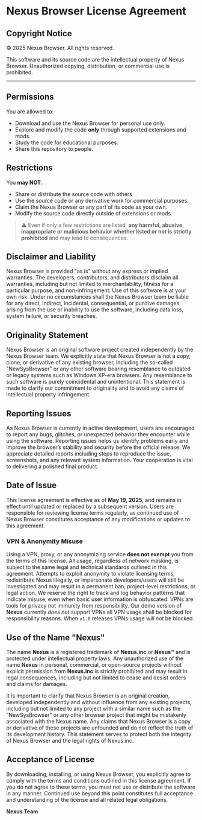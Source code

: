 # Nexus Browser License Agreement

## Copyright Notice  
© 2025 Nexus Browser. All rights reserved.

This software and its source code are the intellectual property of Nexus Browser. Unauthorized copying, distribution, or commercial use is prohibited.

---

## Permissions  
You are allowed to:  
- Download and use the Nexus Browser for personal use only.  
- Explore and modify the code **only** through supported extensions and mods.  
- Study the code for educational purposes.
- Share this repository to people.

## Restrictions  
You **may NOT**:  
- Share or distribute the source code with others.  
- Use the source code or any derivative work for commercial purposes.  
- Claim the Nexus Browser or any part of its code as your own.  
- Modify the source code directly outside of extensions or mods.
>⚠️ Even if only a few restrictions are listed, **any harmful, abusive, inappropriate or malicious behavior whether listed or not is strictly prohibited** and may lead to consequences.
## Disclaimer and Liability
Nexus Browser is provided "as is" without any express or implied warranties. The developers, contributors, and distributors disclaim all warranties, including but not limited to merchantability, fitness for a particular purpose, and non-infringement. Use of this software is at your own risk. Under no circumstances shall the Nexus Browser team be liable for any direct, indirect, incidental, consequential, or punitive damages arising from the use or inability to use the software, including data loss, system failure, or security breaches.

## Originality Statement
Nexus Browser is an original software project created independently by the Nexus Browser team. We explicitly state that Nexus Browser is not a copy, clone, or derivative of any existing browser, including the so-called “NewSysBrowser” or any other software bearing resemblance to outdated or legacy systems such as Windows XP-era browsers. Any resemblance to such software is purely coincidental and unintentional. This statement is made to clarify our commitment to originality and to avoid any claims of intellectual property infringement.

## Reporting Issues
As Nexus Browser is currently in active development, users are encouraged to report any bugs, glitches, or unexpected behavior they encounter while using the software. Reporting issues helps us identify problems early and improve the browser’s stability and security before the official release. We appreciate detailed reports including steps to reproduce the issue, screenshots, and any relevant system information. Your cooperation is vital to delivering a polished final product.

## Date of Issue
This license agreement is effective as of **May 19, 2025**, and remains in effect until updated or replaced by a subsequent version. Users are responsible for reviewing license terms regularly, as continued use of Nexus Browser constitutes acceptance of any modifications or updates to this agreement.

### VPN & Anonymity Misuse
Using a VPN, proxy, or any anonymizing service **does not exempt** you from the terms of this license. All usage, regardless of network masking, is subject to the same legal and technical standards outlined in this agreement. Attempts to exploit anonymity to violate licensing terms, redistribute Nexus illegally, or impersonate developers/users will still be investigated and may result in a permanent ban, project-level restrictions, or legal action. We reserve the right to track and log behavior patterns that indicate misuse, even when basic user information is obfuscated. VPNs are tools for privacy not immunity from responsibility. Our demo version of **Nexus** currently _does not_ support VPNs all VPN usage shall be blocked for responsibility reasons. When `v1.0` releases VPNs usage _will not_ be blocked. 

## Use of the Name "Nexus"
The name **Nexus** is a registered trademark of **Nexus.inc** or **Nexus™** and is protected under intellectual property laws. Any unauthorized use of the name **Nexus** in personal, commercial, or open-source projects without explicit permission from **Nexus.inc** is strictly prohibited and may result in legal consequences, including but not limited to cease and desist orders and claims for damages.

It is important to clarify that Nexus Browser is an original creation, developed independently and without influence from any existing projects, including but not limited to any project with a similar name such as the “NewSysBrowser” or any other browser project that might be mistakenly associated with the Nexus name. Any claims that Nexus Browser is a copy or derivative of these projects are unfounded and do not reflect the truth of its development history. This statement serves to protect both the integrity of Nexus Browser and the legal rights of Nexus.inc.

## Acceptance of License
By downloading, installing, or using Nexus Browser, you explicitly agree to comply with the terms and conditions outlined in this license agreement. If you do not agree to these terms, you must not use or distribute the software in any manner. Continued use beyond this point constitutes full acceptance and understanding of the license and all related legal obligations.


**Nexus Team**
